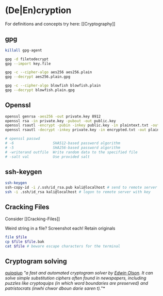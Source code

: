 # (De|En)cryption

For definitions and concepts try here: [[Cryptography]]
## gpg
```bash
killall gpg-agent

gpg -d filetodecrypt
gpg --import key.file

gpg -c --cipher-algo aes256 aes256.plain
gpg --decrypt aes256.plain.gpg

gpg -c --cipher-algo blowfish blowfish.plain
gpg --decrypt blowfish.plain.gpg
```

## Openssl
```bash
openssl genrsa -aes256 -out private.key 8912
openssl rsa -in private.key -pubout -out public.key
openssl rsautl -encrypt -pubin -inkey public.key -in plaintext.txt -out encrypted.txt
openssl rsautl -decrypt -inkey private.key -in encrypted.txt -out plaintext.txt

# openssl passwd  
# -6                  SHA512-based password algorithm
# -5                  SHA256-based password algorithm
# -writerand outfile  Write random data to the specified file
# -salt val           Use provided salt
```

## ssh-keygen
```bash
ssh-keygen
ssh-copy-id -i /.ssh/id_rsa.pub kali@localhost # send to remote server
ssh -i .ssh/id_rsa kali@localhost # logon to remote server with key
```


## Cracking Files
Consider [[Cracking-Files]]

Weird string in a file? Screenshot each! Retain originals
```bash
file $file 
cp $file $file.bak
cat $file # beware escape characters for the terminal
```

## Cryptogram solving

[quipqiup](https://www.quipqiup.com/) *"a fast and automated cryptogram solver by [Edwin Olson](http://april.eecs.umich.edu/people/ebolson). It can solve simple substitution ciphers often found in newspapers, including puzzles like cryptoquips (in which word boundaries are preserved) and patristocrats (inwhi chwor dboun darie saren t).*"*
